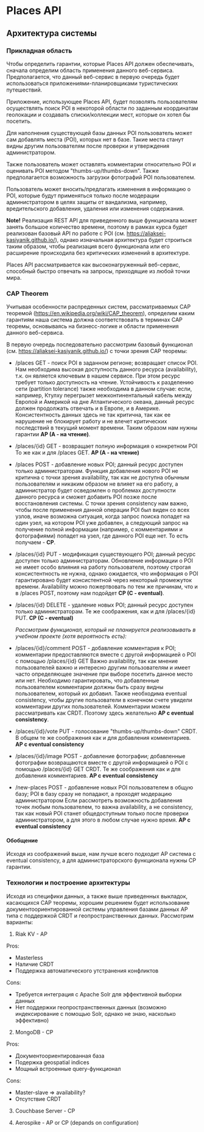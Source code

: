 # Places API

## Архитектура системы

### Прикладная область

  Чтобы определить гарантии, которые Places API должен обеспечивать, сначала определим область применения данного веб-сервиса.
Предполагается, что данный веб-сервис в первую очередь будет использоваться приложениями-планировщиками туристических путешествий. 

  Приложение, использующее Places API, будет позволять пользователям осуществлять поиск POI в некоторой области по заданным координатам геолокации и создавать списки/коллекции мест, которые он хотел бы посетить. 
  
  Для наполнения существующей базы данных POI пользователь может сам добавлять места (POI), которых нет в базе. Такие места станут видны другим пользователям после проверки и утверждения администратором.
  
  Также пользователь может оставлять комментарии относительно POI и оценивать POI методом "thumbs-up/thumbs-down". Также предполагается возможность загрузки фотографий POI пользователем. 
  
  Пользователь может вносить/предлагать изменения в информацию о POI, которые будут применяться только после модерации администратором в целях защиты от вандализма, например, вредительского добавления, удаления или изменения содержания. 

 **Note!** Реализация REST API для приведенного выше функционала может занять большое количество времени, поэтому в рамках курса будет реализован базовый API по работе c POI (см. https://aliaksei-kasiyanik.github.io/), однако изначальная архитектура будет строиться таким образом, чтобы реализация всего функционала или его расширение происходила без критических изменений в архитектуре.
 
 Places API рассматривается как высоконагруженный веб-сервис, способный быстро отвечать на запросы, приходящие из любой точки мира.

### CAP Theorem

  Учитывая особенности распреденных систем, рассматриваемых CAP теоремой (https://en.wikipedia.org/wiki/CAP_theorem), определим каким гарантиям наша система должна соответствовать в терминах CAP теоремы, основываясь на бизнесс-логике и области применения данного веб-сервиса. 

  В первую очередь последовательно рассмотрим базовый функционал (см. https://aliaksei-kasiyanik.github.io/) с точки зрения CAP теоремы:
* /places GET - поиск POI в заданном регионе; возвращает список POI.
  Нам необходима высокая доступность данного ресурса (availability), т.к. он является ключевым в нашем сервисе. При этом ресурс требует только доступность на чтение. Устойчивость к разделению  сети (partition tolerance) также необходима в данном случае: если, например, Ктулху перегрызет межконтинентальный кабель между Европой и Америкой на дне Атлантического океана, данный ресурс должен продолжать отвечать и в Европе, и в Америке. Консистентность данных здесь не так критична, так как ее нарушение не блокирует работу и не влечет критических последствий в текущий момент времени.
  Таким образом нам нужны гарантии **AP (A - на чтение)**.
  
* /places/{id} GET - возвращает полную информация о конкретном POI
 То же как и для /places GET. **AP (A - на чтение)**
  
* /places POST - добавление новых POI; данный ресурс доступен только администраторам.
  Функция добавления нового POI не критична с точки зрения availability, так как не доступна обычным пользователям и никаким образом не влияет на его работу, а администратор будет осведомлен о проблемах доступности данного ресурса и сможет добавить POI позже после восстановления системы. С точки зрения consistency нам важно, чтобы после применения данной операции POI был виден со всех узлов, иначе возможна ситуация, когда запрос поиска попадет на один узел, на котором POI уже добавлен, а следующий запрос на получение полной информации (например, с комментариями и фотографиями) попадет на узел, где данного POI еще нет.
  То есть получаем - **СP**.  

* /places/{id} PUT - модификация существующего POI; данный ресурс доступен только администраторам.
  Обновление информации о POI не имеет особо влияния на работу пользователя, поэтому строгая консистентность не нужна, однако ожидается, что информация о POI гарантировано будет консистентной через некоторый промежуток времени. Availability можно пожертвовать по тем же причинам, что и в /places POST, поэтому нам подойдет **СP (C - eventual)**.

* /places/{id} DELETE - удаление новых POI; данный ресурс доступен только администраторам.
  Те же соображения, как и для /places/{id} PUT.
  **СP (C - eventual)**
  
  
  *Рассмотрим функционал, который не планируется реализовывать в учебном проекте (хотя вероятность есть):*

* /places/{id}/comment POST - добавление комментария к POI;  комментарии предоставляются вместе с другой информацией о POI c помощью /places/{id} GET
  Важно availability, так как мнение пользователей важно и интересно другим пользователям и имеет часто определяющее значение при выборе посетить данное место или нет. Необходимо гарантировать, что добавленные пользователем комментарии должны быть сразу видны пользователем, который их добавил. Также необходима eventual consistency, чтобы другие пользователи в конечном счете увидели комментарии других пользователей. Комментарии можем рассматривать как CRDT.
  Поэтому здесь желательно **AP c eventual consistency**.

* /places/{id}/vote PUT - голосование "thumbs-up/thumbs-down"
 CRDT. В общем те же соображения как и для добавления комментариев. **AP c eventual consistency**

* /places/{id}/image POST - добавление фотографии; добавленные фотографии возвращаются вместе с другой информацией о POI c помощью /places/{id} GET
 CRDT. Те же соображения как и для добавления комментариев. **AP c eventual consistency**
  
* /new-places POST - добавление новых POI пользователем в общую базу; POI в базу сразу не попадают, а проходят модерацию администратором
  Если рассмотреть возможность добавления точек любым пользователем, то важна availability, а не consistency, так как новый POI станет общедоступным только после проверки администратором, а для этого в любом случае нужно время. **AP c eventual consistency** 
  
  
#### Обобщение
 Исходя из соображений выше, нам лучше всего подходит AP система c eventual consistency, а для администраторского функционала нужны CP гарантии. 
 
### Технологии и построение архитектуры
  Исходя из специфики данных, а также выше приведенных выкладок, касающихся CAP теоремы, хорошим решением будет использование документоориентированной системы управления базами данных AP типа с поддержкой CRDT и геопространственных данных. 
  Рассмотрим варианты:
  
1. Riak KV - AP  

  Pros:
  * Masterless
  * Наличие CRDT
  * Поддержка автоматического утстранения конфликтов
  
  Cons:  
  * Требуется интеграция с Apache Solr для эффективной выборки данных
  * Нет поддержки геопространственных данных (возможно индексирование с помощью Solr, однако не знаю, насколько эффективно)

2. MongoDB - CP 

  Pros:
  * Документоориентированная база
  * Подержка geospatial indices
  * Мощный встроенные query-функционал
  
  Cons:  
  * Master-slave => availability?
  * Отсутствие CRDT

3. Couchbase Server - CP

4. Aerospike - AP or CP (depands on configuration)





 
